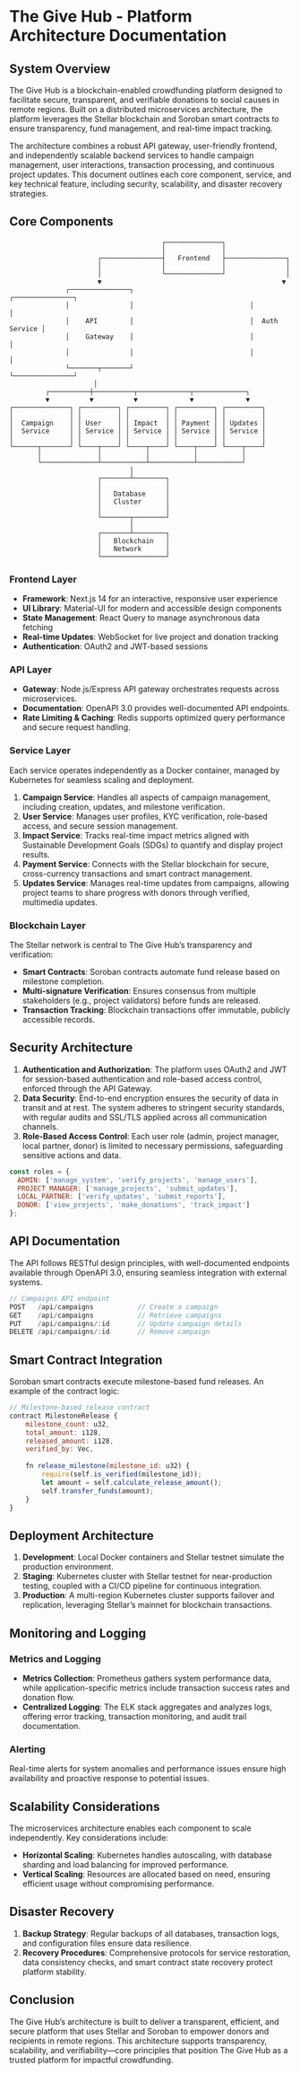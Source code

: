 # The Give Hub - Platform Architecture Documentation

## System Overview
The Give Hub is a blockchain-enabled crowdfunding platform designed to facilitate secure, transparent, and verifiable donations to social causes in remote regions. Built on a distributed microservices architecture, the platform leverages the Stellar blockchain and Soroban smart contracts to ensure transparency, fund management, and real-time impact tracking.

The architecture combines a robust API gateway, user-friendly frontend, and independently scalable backend services to handle campaign management, user interactions, transaction processing, and continuous project updates. This document outlines each core component, service, and key technical feature, including security, scalability, and disaster recovery strategies.

## Core Components

```
                                      ┌──────────────┐
                                      │              │
                      ┌───────────────┤   Frontend   ├───────────────┐
                      │               │              │               │
                      │               └──────────────┘               │
                      ▼                                             ▼
              ┌───────────────┐                             ┌───────────────┐
              │               │                             │               │
              │    API        │                             │  Auth Service │
              │    Gateway    │                             │               │
              │               │                             │               │
              └───────┬───────┘                             └───────────────┘
                     │
         ┌──────────┼──────────┬─────────────┬─────────────┐
         ▼          ▼          ▼             ▼             ▼
┌──────────────┐ ┌─────────┐ ┌─────────┐ ┌─────────┐ ┌─────────┐
│              │ │         │ │         │ │         │ │         │
│  Campaign    │ │ User    │ │ Impact  │ │ Payment │ │ Updates │
│  Service     │ │ Service │ │ Service │ │ Service │ │ Service │
│              │ │         │ │         │ │         │ │         │
└──────┬───────┘ └────┬────┘ └────┬────┘ └────┬────┘ └────┬────┘
       │              │           │           │           │
       └──────────────┴───────────┴───────────┴───────────┘
                              │
                      ┌───────┴────────┐
                      │                │
                      │   Database     │
                      │   Cluster      │
                      │                │
                      └───────┬────────┘
                              │
                      ┌───────┴────────┐
                      │   Blockchain   │
                      │   Network      │
                      └────────────────┘
```

### Frontend Layer
- **Framework**: Next.js 14 for an interactive, responsive user experience
- **UI Library**: Material-UI for modern and accessible design components
- **State Management**: React Query to manage asynchronous data fetching
- **Real-time Updates**: WebSocket for live project and donation tracking
- **Authentication**: OAuth2 and JWT-based sessions

### API Layer
- **Gateway**: Node.js/Express API gateway orchestrates requests across microservices.
- **Documentation**: OpenAPI 3.0 provides well-documented API endpoints.
- **Rate Limiting & Caching**: Redis supports optimized query performance and secure request handling.

### Service Layer
Each service operates independently as a Docker container, managed by Kubernetes for seamless scaling and deployment.

1. **Campaign Service**: Handles all aspects of campaign management, including creation, updates, and milestone verification.
2. **User Service**: Manages user profiles, KYC verification, role-based access, and secure session management.
3. **Impact Service**: Tracks real-time impact metrics aligned with Sustainable Development Goals (SDGs) to quantify and display project results.
4. **Payment Service**: Connects with the Stellar blockchain for secure, cross-currency transactions and smart contract management.
5. **Updates Service**: Manages real-time updates from campaigns, allowing project teams to share progress with donors through verified, multimedia updates.

### Blockchain Layer
The Stellar network is central to The Give Hub’s transparency and verification:
- **Smart Contracts**: Soroban contracts automate fund release based on milestone completion.
- **Multi-signature Verification**: Ensures consensus from multiple stakeholders (e.g., project validators) before funds are released.
- **Transaction Tracking**: Blockchain transactions offer immutable, publicly accessible records.

## Security Architecture

1. **Authentication and Authorization**: The platform uses OAuth2 and JWT for session-based authentication and role-based access control, enforced through the API Gateway.
2. **Data Security**: End-to-end encryption ensures the security of data in transit and at rest. The system adheres to stringent security standards, with regular audits and SSL/TLS applied across all communication channels.
3. **Role-Based Access Control**: Each user role (admin, project manager, local partner, donor) is limited to necessary permissions, safeguarding sensitive actions and data.

```javascript
const roles = {
  ADMIN: ['manage_system', 'verify_projects', 'manage_users'],
  PROJECT_MANAGER: ['manage_projects', 'submit_updates'],
  LOCAL_PARTNER: ['verify_updates', 'submit_reports'],
  DONOR: ['view_projects', 'make_donations', 'track_impact']
};
```

## API Documentation

The API follows RESTful design principles, with well-documented endpoints available through OpenAPI 3.0, ensuring seamless integration with external systems.

```typescript
// Campaigns API endpoint
POST   /api/campaigns           // Create a campaign
GET    /api/campaigns           // Retrieve campaigns
PUT    /api/campaigns/:id       // Update campaign details
DELETE /api/campaigns/:id       // Remove campaign
```

## Smart Contract Integration

Soroban smart contracts execute milestone-based fund releases. An example of the contract logic:

```javascript
// Milestone-based release contract
contract MilestoneRelease {
    milestone_count: u32,
    total_amount: i128,
    released_amount: i128,
    verified_by: Vec,
    
    fn release_milestone(milestone_id: u32) {
        require(self.is_verified(milestone_id));
        let amount = self.calculate_release_amount();
        self.transfer_funds(amount);
    }
}
```

## Deployment Architecture

1. **Development**: Local Docker containers and Stellar testnet simulate the production environment.
2. **Staging**: Kubernetes cluster with Stellar testnet for near-production testing, coupled with a CI/CD pipeline for continuous integration.
3. **Production**: A multi-region Kubernetes cluster supports failover and replication, leveraging Stellar’s mainnet for blockchain transactions.

## Monitoring and Logging

### Metrics and Logging
- **Metrics Collection**: Prometheus gathers system performance data, while application-specific metrics include transaction success rates and donation flow.
- **Centralized Logging**: The ELK stack aggregates and analyzes logs, offering error tracking, transaction monitoring, and audit trail documentation.

### Alerting
Real-time alerts for system anomalies and performance issues ensure high availability and proactive response to potential issues.

## Scalability Considerations

The microservices architecture enables each component to scale independently. Key considerations include:
- **Horizontal Scaling**: Kubernetes handles autoscaling, with database sharding and load balancing for improved performance.
- **Vertical Scaling**: Resources are allocated based on need, ensuring efficient usage without compromising performance.

## Disaster Recovery

1. **Backup Strategy**: Regular backups of all databases, transaction logs, and configuration files ensure data resilience.
2. **Recovery Procedures**: Comprehensive protocols for service restoration, data consistency checks, and smart contract state recovery protect platform stability.

## Conclusion
The Give Hub’s architecture is built to deliver a transparent, efficient, and secure platform that uses Stellar and Soroban to empower donors and recipients in remote regions. This architecture supports transparency, scalability, and verifiability—core principles that position The Give Hub as a trusted platform for impactful crowdfunding.
